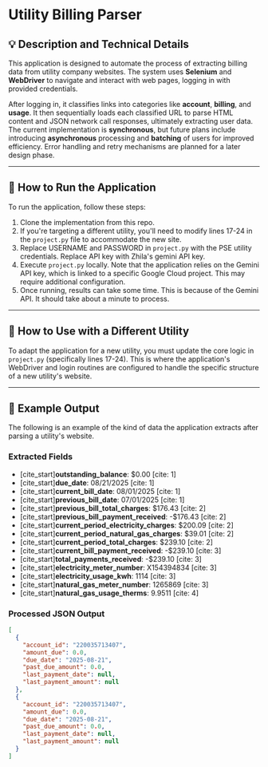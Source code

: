 # Utility Billing Parser

## 💡 Description and Technical Details

This application is designed to automate the process of extracting billing data from utility company websites.  The system uses **Selenium** and **WebDriver** to navigate and interact with web pages, logging in with provided credentials. 

After logging in, it classifies links into categories like **account**, **billing**, and **usage**. It then sequentially loads each classified URL to parse HTML content and JSON network call responses, ultimately extracting user data. The current implementation is **synchronous**, but future plans include introducing **asynchronous** processing and **batching** of users for improved efficiency. Error handling and retry mechanisms are planned for a later design phase.

-----

## 🚀 How to Run the Application

To run the application, follow these steps:

1.  Clone the implementation from this repo.
2.  If you're targeting a different utility, you'll need to modify lines 17-24 in the `project.py` file to accommodate the new site.
3.  Replace USERNAME and PASSWORD in `project.py` with the PSE utility credentials. Replace API key with Zhila's gemini API key.
3.  Execute `project.py` locally. Note that the application relies on the Gemini API key, which is linked to a specific Google Cloud project. This may require additional configuration.
4.  Once running, results can take some time. This is because of the Gemini API. It should take about a minute to process.

-----

## 🔌 How to Use with a Different Utility

To adapt the application for a new utility, you must update the core logic in `project.py` (specifically lines 17-24). This is where the application's WebDriver and login routines are configured to handle the specific structure of a new utility's website.

-----

## 📄 Example Output

The following is an example of the kind of data the application extracts after parsing a utility's website.

### **Extracted Fields**

  * [cite\_start]**outstanding\_balance**: $0.00 [cite: 1]
  * [cite\_start]**due\_date**: 08/21/2025 [cite: 1]
  * [cite\_start]**current\_bill\_date**: 08/01/2025 [cite: 1]
  * [cite\_start]**previous\_bill\_date**: 07/01/2025 [cite: 1]
  * [cite\_start]**previous\_bill\_total\_charges**: $176.43 [cite: 2]
  * [cite\_start]**previous\_bill\_payment\_received**: -$176.43 [cite: 2]
  * [cite\_start]**current\_period\_electricity\_charges**: $200.09 [cite: 2]
  * [cite\_start]**current\_period\_natural\_gas\_charges**: $39.01 [cite: 2]
  * [cite\_start]**current\_period\_total\_charges**: $239.10 [cite: 2]
  * [cite\_start]**current\_bill\_payment\_received**: -$239.10 [cite: 3]
  * [cite\_start]**total\_payments\_received**: -$239.10 [cite: 3]
  * [cite\_start]**electricity\_meter\_number**: X154394834 [cite: 3]
  * [cite\_start]**electricity\_usage\_kwh**: 1114 [cite: 3]
  * [cite\_start]**natural\_gas\_meter\_number**: 1265869 [cite: 3]
  * [cite\_start]**natural\_gas\_usage\_therms**: 9.9511 [cite: 4]

### **Processed JSON Output**

```json
[
  {
    "account_id": "220035713407",
    "amount_due": 0.0,
    "due_date": "2025-08-21",
    "past_due_amount": 0.0,
    "last_payment_date": null,
    "last_payment_amount": null
  },
  {
    "account_id": "220035713407",
    "amount_due": 0.0,
    "due_date": "2025-08-21",
    "past_due_amount": 0.0,
    "last_payment_date": null,
    "last_payment_amount": null
  }
]
```
